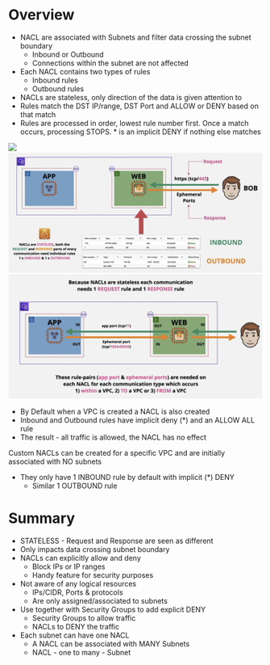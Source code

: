 # Overview
- NACL are associated with Subnets and filter data crossing the subnet boundary 
	- Inbound or Outbound
	- Connections within the subnet are not affected
- Each NACL contains two types of rules
	- Inbound rules
	- Outbound rules 
- NACLs are stateless, only direction of the data is given attention to
- Rules match the DST IP/range, DST Port and ALLOW or DENY based on that match
- Rules are processed in order, lowest rule number first. Once a match occurs, processing STOPS. \* is an implicit DENY if nothing else matches 

![](AWS/Cloud%20Solutions%20Architect/Personal%20Notes/attachments/Pasted%20image%2020240326222449.png)
![](AWS/Cloud%20Solutions%20Architect/Personal%20Notes/attachments/Pasted%20image%2020240326222627.png)
![](AWS/Cloud%20Solutions%20Architect/Personal%20Notes/attachments/Pasted%20image%2020240326223026.png)
- By Default when a VPC is created a NACL is also created 
- Inbound and Outbound rules have implicit deny (\*) and an ALLOW ALL rule
- The result - all traffic is allowed, the NACL has no effect 

Custom NACLs can be created for a specific VPC and are initially associated with NO subnets
- They only have 1 INBOUND rule by default with implicit (\*) DENY
	- Similar 1 OUTBOUND rule

# Summary
- STATELESS - Request and Response are seen as different
- Only impacts data crossing subnet boundary
- NACLs can explicitly allow and deny
	- Block IPs or IP ranges 
	- Handy feature for security purposes
- Not aware of any logical resources
	- IPs/CIDR, Ports & protocols 
	- Are only assigned/associated to subnets 
- Use together with Security Groups to add explicit DENY
	- Security Groups to allow traffic
	- NACLs to DENY the traffic
- Each subnet can have one NACL 
	- A NACL can be associated with MANY Subnets 
	- NACL - one to many - Subnet